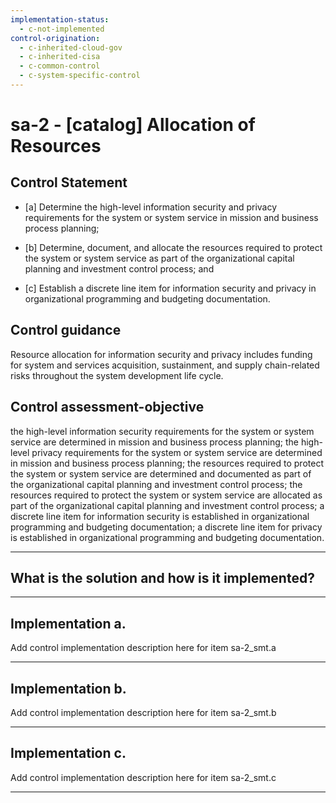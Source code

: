 ```yaml
---
implementation-status:
  - c-not-implemented
control-origination:
  - c-inherited-cloud-gov
  - c-inherited-cisa
  - c-common-control
  - c-system-specific-control
---
```


# sa-2 - \[catalog\] Allocation of Resources

## Control Statement

- \[a\] Determine the high-level information security and privacy requirements for the system or system service in mission and business process planning;

- \[b\] Determine, document, and allocate the resources required to protect the system or system service as part of the organizational capital planning and investment control process; and

- \[c\] Establish a discrete line item for information security and privacy in organizational programming and budgeting documentation.

## Control guidance

Resource allocation for information security and privacy includes funding for system and services acquisition, sustainment, and supply chain-related risks throughout the system development life cycle.

## Control assessment-objective

the high-level information security requirements for the system or system service are determined in mission and business process planning;
the high-level privacy requirements for the system or system service are determined in mission and business process planning;
the resources required to protect the system or system service are determined and documented as part of the organizational capital planning and investment control process;
the resources required to protect the system or system service are allocated as part of the organizational capital planning and investment control process;
a discrete line item for information security is established in organizational programming and budgeting documentation;
a discrete line item for privacy is established in organizational programming and budgeting documentation.

______________________________________________________________________

## What is the solution and how is it implemented?

<!-- Please leave this section blank and enter implementation details in the parts below. -->

______________________________________________________________________

## Implementation a.

Add control implementation description here for item sa-2_smt.a

______________________________________________________________________

## Implementation b.

Add control implementation description here for item sa-2_smt.b

______________________________________________________________________

## Implementation c.

Add control implementation description here for item sa-2_smt.c

______________________________________________________________________
